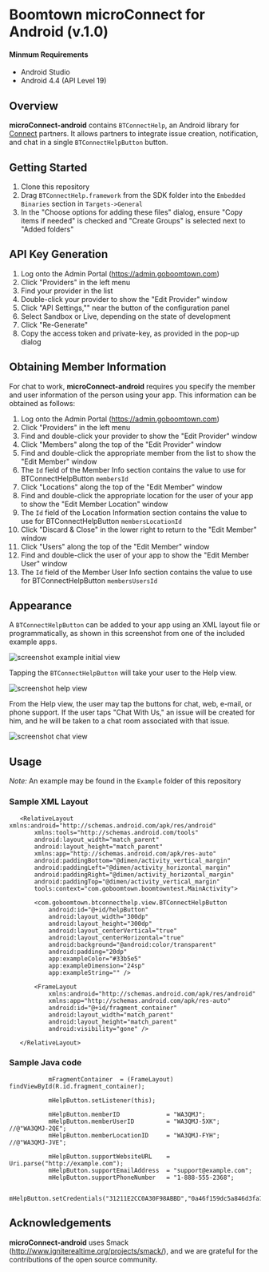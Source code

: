 # Boomtown microConnect for Android (v.1.0)

#### Minmum Requirements
- Android Studio
- Android 4.4 (API Level 19)

## Overview
**microConnect-android** contains `BTConnectHelp`, an Android library for [Connect][connectLink] partners. It allows partners to integrate issue creation, notification, and chat in a single `BTConnectHelpButton` button.

## Getting Started

1. Clone this repository
2. Drag `BTConnectHelp.framework` from the SDK folder into the `Embedded Binaries` section in `Targets->General`
3. In the "Choose options for adding these files" dialog, ensure "Copy items if needed" is checked and "Create Groups" is selected next to "Added folders"

## API Key Generation
1. Log onto the Admin Portal (https://admin.goboomtown.com)
1. Click "Providers" in the left menu
1. Find your provider in the list
1. Double-click your provider to show the "Edit Provider" window
1. Click "API Settings,"" near the button of the configuration panel
1. Select Sandbox or Live, depending on the state of development
1. Click "Re-Generate"
1. Copy the access token and private-key, as provided in the pop-up dialog

## Obtaining Member Information
For chat to work, **microConnect-android** requires you specify the member and user information of the person using your app. This information can be obtained as follows:

1. Log onto the Admin Portal (https://admin.goboomtown.com)
1. Click "Providers" in the left menu
1. Find and double-click your provider to show the "Edit Provider" window
1. Click "Members" along the top of the "Edit Provider" window
1. Find and double-click the appropriate member from the list to show the "Edit Member" window
1. The `Id` field of the Member Info section contains the value to use for BTConnectHelpButton `membersId`
1. Click "Locations" along the top of the "Edit Member" window
1. Find and double-click the appropriate location for the user of your app to show the "Edit Member Location" window
1. The `Id` field of the Location Information section contains the value to use for BTConnectHelpButton `membersLocationId`
1. Click "Discard & Close" in the lower right to return to the "Edit Member" window
1. Click "Users" along the top of the "Edit Member" window
1. Find and double-click the user of your app to show the "Edit Member User" window
1. The `Id` field of the Member User Info section contains the value to use for BTConnectHelpButton `membersUsersId`


## Appearance

A `BTConnectHelpButton` can be added to your app using an XML layout file or programmatically, as shown in this screenshot from one of the included example apps.

![screenshot example initial view][imgLinkInitialView]

Tapping the `BTConnectHelpButton` will take your user to the Help view.

![screenshot help view][imgLinkHelpView]

From the Help view, the user may tap the buttons for chat, web, e-mail, or phone support. If the user taps "Chat With Us," an issue will be created for him, and he will be taken to a chat room associated with that issue.

![screenshot chat view][imgLinkChatView]

## Usage

_Note:_ An example may be found in the `Example` folder of this repository

### Sample XML Layout
```<?xml version="1.0" encoding="utf-8"?>
   <RelativeLayout xmlns:android="http://schemas.android.com/apk/res/android"
       xmlns:tools="http://schemas.android.com/tools"
       android:layout_width="match_parent"
       android:layout_height="match_parent"
       xmlns:app="http://schemas.android.com/apk/res-auto"
       android:paddingBottom="@dimen/activity_vertical_margin"
       android:paddingLeft="@dimen/activity_horizontal_margin"
       android:paddingRight="@dimen/activity_horizontal_margin"
       android:paddingTop="@dimen/activity_vertical_margin"
       tools:context="com.goboomtown.boomtowntest.MainActivity">
   
       <com.goboomtown.btconnecthelp.view.BTConnectHelpButton
           android:id="@+id/helpButton"
           android:layout_width="300dp"
           android:layout_height="300dp"
           android:layout_centerVertical="true"
           android:layout_centerHorizontal="true"
           android:background="@android:color/transparent"
           android:padding="20dp"
           app:exampleColor="#33b5e5"
           app:exampleDimension="24sp"
           app:exampleString="" />
   
       <FrameLayout
           xmlns:android="http://schemas.android.com/apk/res/android"
           xmlns:app="http://schemas.android.com/apk/res-auto"
           android:id="@+id/fragment_container"
           android:layout_width="match_parent"
           android:layout_height="match_parent"
           android:visibility="gone" />
   
   </RelativeLayout>

```

### Sample Java code
```        mHelpButton         = (BTConnectHelpButton) findViewById(R.id.helpButton);
           mFragmentContainer  = (FrameLayout)         findViewById(R.id.fragment_container);
   
           mHelpButton.setListener(this);
   
           mHelpButton.memberID 			= "WA3QMJ";
           mHelpButton.memberUserID 		= "WA3QMJ-5XK"; //@"WA3QMJ-2QE";
           mHelpButton.memberLocationID 	= "WA3QMJ-FYH"; //@"WA3QMJ-JVE";
   
           mHelpButton.supportWebsiteURL 	= Uri.parse("http://example.com");
           mHelpButton.supportEmailAddress  = "support@example.com";
           mHelpButton.supportPhoneNumber 	= "1-888-555-2368";
   
           mHelpButton.setCredentials("31211E2CC0A30F98ABBD","0a46f159dc5a846d3fa7cf7024adb2248a8bc8ed");

```

## Acknowledgements

**microConnect-android** uses Smack (http://www.igniterealtime.org/projects/smack/), and we are grateful for the contributions of the open source community.


[connectLink]:http://www.goboomtown.com/connect/
[imgLinkChatView]:https://raw.githubusercontent.com/goboomtown/microConnect-android/master/Examples/Images/Connect%20Chat%20View.png
[imgLinkHelpView]:https://raw.githubusercontent.com/goboomtown/microConnect-android/master/Examples/Images/Connect%20Help%20View.png
[imgLinkInitialView]:https://raw.githubusercontent.com/goboomtown/microConnect-android/master/Examples/Images/Sample%20Initial%20View.png
